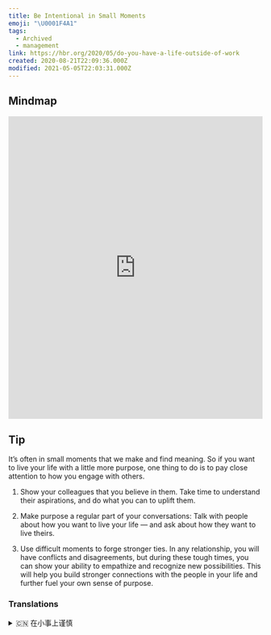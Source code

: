 ```yaml
---
title: Be Intentional in Small Moments
emoji: "\U0001F4A1"
tags:
  - Archived
  - management
link: https://hbr.org/2020/05/do-you-have-a-life-outside-of-work
created: 2020-08-21T22:09:36.000Z
modified: 2021-05-05T22:03:31.000Z
---
```


## Mindmap

<iframe
  height="600"
  style="width: 100%;"
  scrolling="no"
  title="mindmap"
  src="https://gitmind.com/app/doc/ec8996536f8268667ca27db8a076ad50"
  frameborder="no"
  allowtransparency="true"
  allowfullscreen="true"
></iframe>

## Tip

It’s often in small moments that we make and find meaning. So if you want to live your life with a little more purpose, <Box>one thing to do is to pay close attention to how you engage with others</Box>.

1. <Highlight>Show your colleagues that you believe in them</Highlight>. Take
   time to understand their aspirations, and do what you can to uplift them.

2. <Highlight>Make purpose a regular part of your conversations</Highlight>:
   Talk with people about how you want to live your life — and ask about how
   they want to live theirs.

3. <Highlight>Use difficult moments to forge stronger ties</Highlight>. In any
   relationship, you will have conflicts and disagreements, but during these
   tough times, you can show your ability to empathize and recognize new
   possibilities. This will help you build stronger connections with the people
   in your life and further fuel your own sense of purpose.

### Translations

<details>
   <summary>🇨🇳 在小事上谨慎</summary>

通常，我们在无关紧要的时刻会创造并发现意义。想要让自己的生活更有意义，有一件事可以做，那就是密切关注自己是如何与他人相处的。

1. 让你的同事知道你信任他们。花点时间去了解他们的愿望，并尽你所能去帮助他们。

2. 让对话更有目的性。和别人讨论你想过怎样的生活--并询问他们想过怎样的生活。

3. 利用困难时期加强彼此之间的联系。你与他人之间的冲突和分歧是任何关系都不可避免的。但是，在这些困难的时期，你可以展示你的同理心， 并认识新可能性。这样可以帮助你和生活中的人建立更紧密的联系，并进一步激发你的目标感。

</details>
